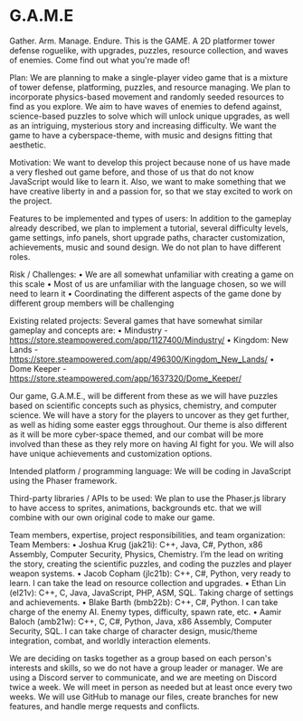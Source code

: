 # G.A.M.E
Gather. Arm. Manage. Endure. This is the GAME. A 2D platformer tower defense roguelike, with upgrades, puzzles, resource collection, and waves of enemies. Come find out what you're made of!

Plan:
We are planning to make a single-player video game that is a mixture of tower defense, platforming, puzzles, and resource managing. We plan to incorporate physics-based movement and randomly seeded resources to find as you explore. We aim to have waves of enemies to defend against, science-based puzzles to solve which will unlock unique upgrades, as well as an intriguing, mysterious story and increasing difficulty. We want the game to have a cyberspace-theme, with music and designs fitting that aesthetic. 

Motivation:
We want to develop this project because none of us have made a very fleshed out game before, and those of us that do not know JavaScript would like to learn it. Also, we want to make something that we have creative liberty in and a passion for, so that we stay excited to work on the project.

Features to be implemented and types of users:
In addition to the gameplay already described, we plan to implement a tutorial, several difficulty levels, game settings, info panels, short upgrade paths, character customization, achievements, music and sound design. We do not plan to have different roles.

Risk / Challenges:
    • We are all somewhat unfamiliar with creating a game on this scale
    • Most of us are unfamiliar with the language chosen, so we will need to learn it
    • Coordinating the different aspects of the game done by different group members will be challenging

Existing related projects:
Several games that have somewhat similar gameplay and concepts are:
    • Mindustry - https://store.steampowered.com/app/1127400/Mindustry/
    • Kingdom: New Lands - https://store.steampowered.com/app/496300/Kingdom_New_Lands/
    • Dome Keeper - https://store.steampowered.com/app/1637320/Dome_Keeper/

Our game, G.A.M.E., will be different from these as we will have puzzles based on scientific concepts such as physics, chemistry, and computer science. We will have a story for the players to uncover as they get further, as well as hiding some easter eggs throughout. Our theme is also different as it will be more cyber-space themed, and our combat will be more involved than these as they rely more on having AI fight for you. We will also have unique achievements and customization options.

Intended platform / programming language:
We will be coding in JavaScript using the Phaser framework.

Third-party libraries / APIs to be used:
We plan to use the Phaser.js library to have access to sprites, animations, backgrounds etc. that we will combine with our own original code to make our game. 

Team members, expertise, project responsibilities, and team organization:
Team Members:
    • Joshua Krug (jak21i): C++, Java, C#, Python, x86 Assembly, Computer Security, Physics, Chemistry. I’m the lead on writing the story, creating the scientific puzzles, and coding the puzzles and player weapon systems.
    • Jacob Copham (jlc21b): C++, C#, Python, very ready to learn. I can take the lead on resource collection and upgrades.
    • Ethan Lin (el21v): C++, C, Java, JavaScript, PHP, ASM, SQL. Taking charge of settings and achievements.
    • Blake Barth (bmb22b): C++, C#, Python. I can take charge of the enemy AI. Enemy types, difficulty, spawn rate, etc.
    • Aamir Baloch (amb21w): C++, C, C#, Python, Java, x86 Assembly, Computer Security, SQL. I can take charge of character design, music/theme integration, combat, and worldly interaction elements.
    
We are deciding on tasks together as a group based on each person's interests and skills, so we do not have a group leader or manager. We are using a Discord server to communicate, and we are meeting on Discord twice a week. We will meet in person as needed but at least once every two weeks. We will use GitHub to manage our files, create branches for new features, and handle merge requests and conflicts. 
